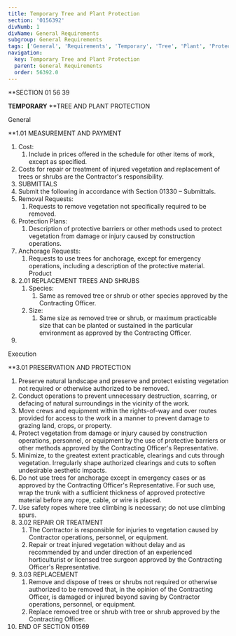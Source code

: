 ```yaml
---
title: Temporary Tree and Plant Protection
section: '0156392'
divNumb: 1
divName: General Requirements
subgroup: General Requirements
tags: ['General', 'Requirements', 'Temporary', 'Tree', 'Plant', 'Protection']
navigation:
  key: Temporary Tree and Plant Protection
  parent: General Requirements
  order: 56392.0
---
```



 **SECTION 01 56 39

 **TEMPORARY** **TREE AND PLANT PROTECTION

General

 **1.01 MEASUREMENT AND PAYMENT
   1. Cost:
       1. Include in prices offered in the schedule for other items of work, except as specified.
2. Costs for repair or treatment of injured vegetation and replacement of trees or shrubs are the Contractor's responsibility.
02. SUBMITTALS
   1. Submit the following in accordance with Section 01330 – Submittals.
   1. Removal Requests:
      1. Requests to remove vegetation not specifically required to be removed.
   1. Protection Plans:
      1. Description of protective barriers or other methods used to protect vegetation from damage or injury caused by construction operations.
   1. Anchorage Requests:
      1. Requests to use trees for anchorage, except for emergency operations, including a description of the protective material.
Product
1. 2.01 REPLACEMENT TREES AND SHRUBS
   1. Species:
      1. Same as removed tree or shrub or other species approved by the Contracting Officer.
   1. Size:
      1. Same size as removed tree or shrub, or maximum practicable size that can be planted or sustained in the particular environment as approved by the Contracting Officer.
1. 
Execution

 **3.01 PRESERVATION AND PROTECTION
   1. Preserve natural landscape and preserve and protect existing vegetation not required or otherwise authorized to be removed.
   1. Conduct operations to prevent unnecessary destruction, scarring, or defacing of natural surroundings in the vicinity of the work.
   1. Move crews and equipment within the rights-of-way and over routes provided for access to the work in a manner to prevent damage to grazing land, crops, or property.
   1. Protect vegetation from damage or injury caused by construction operations, personnel, or equipment by the use of protective barriers or other methods approved by the Contracting Officer's Representative.
   1. Minimize, to the greatest extent practicable, clearings and cuts through vegetation. Irregularly shape authorized clearings and cuts to soften undesirable aesthetic impacts.
   1. Do not use trees for anchorage except in emergency cases or as approved by the Contracting Officer's Representative. For such use, wrap the trunk with a sufficient thickness of approved protective material before any rope, cable, or wire is placed.
   1. Use safety ropes where tree climbing is necessary; do not use climbing spurs.
1. 3.02 REPAIR OR TREATMENT
   1. The Contractor is responsible for injuries to vegetation caused by Contractor operations, personnel, or equipment.
   1. Repair or treat injured vegetation without delay and as recommended by and under direction of an experienced horticulturist or licensed tree surgeon approved by the Contracting Officer's Representative.
1. 3.03 REPLACEMENT
   1. Remove and dispose of trees or shrubs not required or otherwise authorized to be removed that, in the opinion of the Contracting Officer, is damaged or injured beyond saving by Contractor operations, personnel, or equipment.
   1. Replace removed tree or shrub with tree or shrub approved by the Contracting Officer.
1. END OF SECTION 01569


